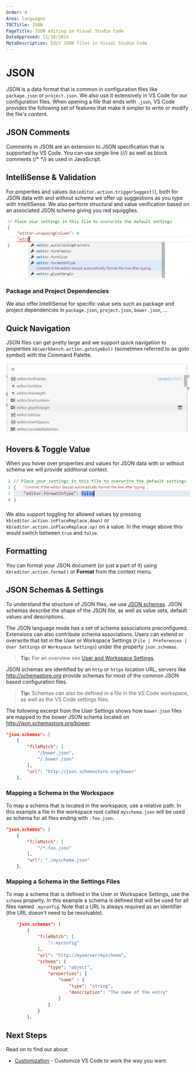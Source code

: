 ```yaml
---
Order: 4
Area: languages
TOCTitle: JSON
PageTitle: JSON editing in Visual Studio Code
DateApproved: 11/18/2015
MetaDescription: Edit JSON files in Visual Studio Code
---
```


# JSON
JSON is a data format that is common in configuration files like `package.json` or `project.json`. We also use it extensively in VS Code for our configuration files.  When opening a file that ends with `.json`, VS Code provides the following set of features that make it simpler to write or modify the file's content.

## JSON Comments
Comments in JSON are an extension to JSON specification that is supported by VS Code. You can use single line (//) as well as block comments (/* */) as used in JavaScript.


## IntelliSense & Validation
For properties and values (`kb(editor.action.triggerSuggest)`), both for JSON data with and without schema we offer up suggestions as you type with IntelliSense.   We also perform structural and value verification based on an associated JSON schema giving you red squigglies.

![IntelliSense](images/json/intellisense.png)


### Package and Project Dependencies
We also offer IntelliSense for specific value sets such as package and project dependencies in `package.json`, `project.json`, `bower.json`, ...


## Quick Navigation
JSON files can get pretty large and we support quick navigation to properties `kb(workbench.action.gotoSymbol)` (sometimes referred to as goto symbol) with the Command Palette.

![Goto Symbol](images/json/gotosymbol.png)



## Hovers & Toggle Value
When you hover over properties and values for JSON data with or without schema we will provide additional context.

![Hover and Toggle](images/json/hoverandtoggle.png)

We also support toggling for allowed values by pressing `kb(editor.action.inPlaceReplace.down)` or `kb(editor.action.inPlaceReplace.up)` on a value.  In the image above this would switch between `true` and `false`.

## Formatting
You can format your JSON document (or just a part of it) using `kb(editor.action.format)` or **Format** from the context menu.

## JSON Schemas & Settings
To understand the structure of JSON files, we use [JSON schemas](http://spacetelescope.github.io/understanding-json-schema/). JSON schemas describe the shape of the JSON file, as well as value sets, default values and descriptions.

The JSON language mode has a set of schema associations preconfigured. Extensions can also contribute schema associations. Users can extend or overwrite that list in the User or Workspace Settings (`File | Preferences | User Settings` or `Workspace Settings`) under the property `json.schemas`.

>**Tip:** For an overview see [User and Workspace Settings](/docs/customization/userandworkspace.md).

JSON schemas are identified by an `http` or `https` location URL, servers like http://schemastore.org provide schemas for most of the common JSON based configuration files.

>**Tip:** Schemas can also be defined in a file in the VS Code workspace, as well as the VS Code settings files.

The following excerpt from the User Settings shows how `bower.json` files are mapped to the bower JSON schema located on http://json.schemastore.org/bower.
```json
"json.schemas": [
	{
		"fileMatch": [
			"/bower.json",
			"/.bower.json"
		],
		"url": "http://json.schemastore.org/bower"
	},
```

### Mapping a Schema in the Workspace
To map a schema that is located in the workspace, use a relative path. In this example a file in the workspace root called `myschema.json` will be used as schema for all files ending with `.foo.json`.

```json
"json.schemas": [
	{
		"fileMatch": [
			"/*.foo.json"
		],
		"url": "./myschema.json"
	},
```

### Mapping a Schema in the Settings Files
To map a schema that is defined in the User or Workspace Settings, use the `schema` property. In this example a schema is defined that will be used for all files named `.myconfig`. Note that a URL is always required as an identifier (the URL doesn't need to be resolvable).

```json
	"json.schemas": [
		{
			"fileMatch": [
				"/.myconfig"
			],
			"url": "http://myserver/myschema",
			"schema": {
				"type": "object",
				"properties": {
					"name" : {
						"type": "string",
						"description": "The name of the entry"
					}
				}
			}
		},
```

## Next Steps
Read on to find out about:

* [Customization](/docs/customization/overview.md) - Customize VS Code to work the way you want
